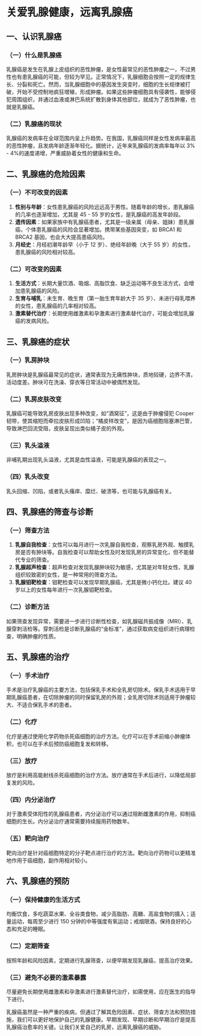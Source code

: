 # 关爱乳腺健康，远离乳腺癌

## 一、认识乳腺癌
### （一）什么是乳腺癌
乳腺癌是发生在乳腺上皮组织的恶性肿瘤，是女性最常见的恶性肿瘤之一，不过男性也有患乳腺癌的可能，但较为罕见。正常情况下，乳腺细胞会按照一定的规律生长、分裂和死亡。然而，当乳腺细胞中的基因发生突变时，细胞的生长规律被打破，开始不受控制地疯狂增殖，形成肿瘤。如果这些肿瘤细胞具有侵袭性，能够侵犯周围组织，并通过血液或淋巴系统扩散到身体其他部位，就成为了恶性肿瘤，也就是乳腺癌。

### （二）乳腺癌的现状
乳腺癌的发病率在全球范围内呈上升趋势。在我国，乳腺癌同样是女性发病率最高的恶性肿瘤，且发病年龄逐渐年轻化。据统计，近年来乳腺癌的发病率每年以 3% - 4%的速度递增，严重威胁着女性的健康和生命。

## 二、乳腺癌的危险因素
### （一）不可改变的因素
1. **性别与年龄**：女性患乳腺癌的风险远远高于男性。随着年龄的增长，患乳腺癌的几率也逐渐增加，尤其是 45 - 55 岁的女性，是乳腺癌的高发年龄段。
2. **遗传因素**：如果家族中有乳腺癌患者，尤其是一级亲属（母亲、姐妹）患乳腺癌，个体患乳腺癌的风险会显著增加。携带某些基因突变，如 BRCA1 和 BRCA2 基因，也会大大提高患癌风险。
3. **月经史**：月经初潮年龄早（小于 12 岁）、绝经年龄晚（大于 55 岁）的女性，患乳腺癌的风险相对较高。

### （二）可改变的因素
1. **生活方式**：长期大量饮酒、吸烟、高脂饮食、缺乏运动等不良生活方式，会增加患乳腺癌的风险。
2. **生育与哺乳**：未生育、晚生育（第一胎生育年龄大于 35 岁）、未进行母乳喂养的女性，患乳腺癌的几率相对较高。
3. **激素替代治疗**：长期使用雌激素和孕激素进行激素替代治疗，可能会增加乳腺癌的发病风险。

## 三、乳腺癌的症状
### （一）乳房肿块
乳房肿块是乳腺癌最常见的症状，通常表现为无痛性肿块，质地较硬，边界不清，活动度差。肿块可在洗澡、穿衣等日常活动中被偶然发现。

### （二）乳房皮肤改变
乳腺癌可能导致乳房皮肤出现多种改变，如“酒窝征”，这是由于肿瘤侵犯 Cooper 韧带，使其缩短而牵拉皮肤形成凹陷；“橘皮样改变”，是因为癌细胞阻塞淋巴管，导致淋巴回流受阻，皮肤呈现出类似橘子皮的外观。

### （三）乳头溢液
非哺乳期出现乳头溢液，尤其是血性溢液，可能是乳腺癌的表现之一。

### （四）乳头改变
乳头回缩、凹陷，或者乳头瘙痒、糜烂、破溃等，也可能与乳腺癌有关。

## 四、乳腺癌的筛查与诊断
### （一）筛查方法
1. **乳腺自我检查**：女性可以每月进行一次乳腺自我检查，观察乳房外观、触摸乳房是否有肿块等。自我检查可以帮助女性及时发现乳房的异常变化，但不能替代专业的筛查。
2. **乳腺超声检查**：超声检查对发现乳腺肿块较为敏感，尤其是对年轻女性、乳腺组织较致密的女性，是一种常用的筛查方法。
3. **乳腺钼靶检查**：钼靶检查可以发现早期乳腺癌，尤其是微小钙化灶。建议 40 岁以上的女性每年进行一次乳腺钼靶检查。

### （二）诊断方法
如果筛查发现异常，需要进一步进行诊断性检查，如乳腺磁共振成像（MRI）、乳腺穿刺活检等。穿刺活检是诊断乳腺癌的“金标准”，通过获取病变组织进行病理检查，明确肿瘤的性质。

## 五、乳腺癌的治疗
### （一）手术治疗
手术是治疗乳腺癌的主要方法，包括保乳手术和全乳房切除术。保乳手术适用于早期乳腺癌患者，在切除肿瘤的同时保留乳房的外观；全乳房切除术则适用于肿瘤较大、不适合保乳手术的患者。

### （二）化疗
化疗是通过使用化学药物杀死癌细胞的治疗方法。化疗可以在手术前缩小肿瘤体积，也可以在手术后预防癌细胞复发和转移。

### （三）放疗
放疗是利用高能射线杀死癌细胞的治疗方法。放疗通常在手术后进行，以降低局部复发的风险。

### （四）内分泌治疗
对于激素受体阳性的乳腺癌患者，内分泌治疗可以通过阻断雌激素的作用，抑制癌细胞的生长。内分泌治疗通常需要持续服用药物数年。

### （五）靶向治疗
靶向治疗是针对癌细胞特定的分子靶点进行治疗的方法。靶向治疗药物可以更精准地作用于癌细胞，副作用相对较小。

## 六、乳腺癌的预防
### （一）保持健康的生活方式
均衡饮食，多吃蔬菜水果、全谷类食物，减少高脂肪、高糖、高盐食物的摄入；适量运动，每周至少进行 150 分钟的中等强度有氧运动；戒烟限酒，保持良好的心态和充足的睡眠。

### （二）定期筛查
按照年龄和风险因素，定期进行乳腺筛查，以便早期发现乳腺癌，提高治疗效果。

### （三）避免不必要的激素暴露
尽量避免长期使用雌激素和孕激素进行激素替代治疗，如需使用，应在医生的指导下进行。

乳腺癌虽然是一种严重的疾病，但通过了解其危险因素、症状、筛查方法和预防措施，我们可以更好地保护自己的乳腺健康。早期发现、早期诊断和早期治疗是提高乳腺癌治愈率的关键。让我们关爱自己的乳房，远离乳腺癌的威胁。 